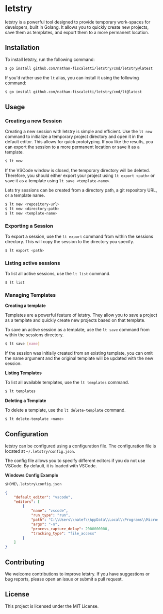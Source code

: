 # letstry

letstry is a powerful tool designed to provide temporary work-spaces for developers, built in Golang. It allows you to quickly create new projects, save them as templates, and export them to a more permanent location.

## Installation

To install letstry, run the following command:

```sh
$ go install github.com/nathan-fiscaletti/letstry/cmd/letstry@latest
```

If you'd rather use the `lt` alias, you can install it using the following command:

```sh
$ go install github.com/nathan-fiscaletti/letstry/cmd/lt@latest
```

## Usage

### Creating a new Session

Creating a new session with letstry is simple and efficient. Use the `lt new` command to initialize a temporary project directory and open it in the default editor. This allows for quick prototyping. If you like the results, you can export the session to a more permanent location or save it as a template. 

```sh
$ lt new
```

If the VSCode window is closed, the temporary directory will be deleted. Therefore, you should either export your project using `lt export <path>` or save it as a template using `lt save <template-name>`.

Lets try sessions can be created from a directory path, a git repository URL, or a template name.

```sh
$ lt new <repository-url>
$ lt new <directory-path>
$ lt new <template-name>
```

### Exporting a Session

To export a session, use the `lt export` command from within the sessions directory. This will copy the session to the directory you specify.

```sh
$ lt export <path>
```

### Listing active sessions

To list all active sessions, use the `lt list` command.

```sh
$ lt list
```

### Managing Templates

**Creating a template**

Templates are a powerful feature of letstry. They allow you to save a project as a template and quickly create new projects based on that template.

To save an active session as a template, use the `lt save` command from within the sessions directory.

```sh
$ lt save [name]
```

If the session was initially created from an existing template, you can omit the name argument and the original template will be updated with the new session.

**Listing Templates**

To list all available templates, use the `lt templates` command.

```sh
$ lt templates
```

**Deleting a Template**

To delete a template, use the `lt delete-template` command.

```sh
$ lt delete-template <name>
```

## Configuration

letstry can be configured using a configuration file. The configuration file is located at `~/.letstry/config.json`.

The config file allows you to specify different editors if you do not use VSCode. By default, it is loaded with VSCode.

**Windows Config Example**

`$HOME\.letstry\config.json`
```json
{
    "default_editor": "vscode",
    "editors": [
        {
            "name": "vscode",
            "run_type": "run",
            "path": "C:\\Users\\natef\\AppData\\Local\\Programs\\Microsoft VS Code\\Code.exe",
            "args": "-n",
            "process_capture_delay": 2000000000,
            "tracking_type": "file_access"
        }
    ]
}
```

## Contributing

We welcome contributions to improve letstry. If you have suggestions or bug reports, please open an issue or submit a pull request.

## License

This project is licensed under the MIT License.
